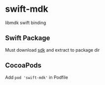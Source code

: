 # swift-mdk
libmdk swift binding

## Swift Package
Must download [sdk](https://sourceforge.net/projects/mdk-sdk/files/nightly/mdk-sdk-apple.tar.xz/download) and extract to package dir

## CocoaPods
Add `pod 'swift-mdk'` in Podfile
